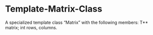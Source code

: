 # Template-Matrix-Class
A specialized template class “Matrix” with the following members: T** matrix; int rows, columns.

